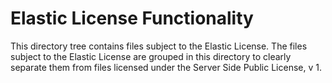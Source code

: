 # Elastic License Functionality
This directory tree contains files subject to the Elastic License. The files
subject to the Elastic License are grouped in this directory to clearly
separate them from files licensed under the Server Side Public License, v 1.

